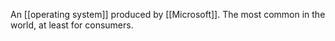 An [[operating system]] produced by [[Microsoft]]. The most common in the world, at least for consumers.